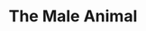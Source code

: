 ---
title: The Male Animal
year: 1943
month: 11
opening_date: 1943-11-01
closing_date: 
layout: productions
image:
image_caption:
image_credit:
playbill: 
category: 
details:
  Theatre: Theatre Jacksonville
  Venue: Little Theatre
cast:
  Bubbles: Pat Albea
  Cleota: Jean Holmes
  Ed Keller: Lloyd Fell
  Ellen Turner: Barbara Sears
  Joe Furgeson: Jack Cummins
  Dean Damon: Victor A. Norman
  Michael Barnes: Emil Hanna
  Mrs. Damon: Laura Saunders
  Myrtle Keller: Inez Bilifant
  Patricia Stanley: Marcia MacKintosh
  Tommy Turner: Robert Dreher
  Wally Myers: Guy Morgan
crew:
  Director: Marcella Cisney
  Assistant: Mary Garcia
  Lighting: 
    - R.S. Heriot
    - Van Norman
  Make-up: Irma Stockwell
  Paint: 
    - Audrey Jordan
    - Barbara Horne
    - Elmo Lehman
    - Mary Knight
    - Shirley Davidson
  Poster and Display Designs: Rose Marie Schosser
  Program Advertising: William Schosser
  Program and Publicity: Marcella Cisney
  Properties: 
    - Elsie Behner
    - Mrs. H.C. Larter
    - Mrs. R.S. Heriot
  Stage Manager: Laura Saunders
  Wardrobe Mistress: Mrs. T.H. Tennant
  Crew: 
    - Bobbie Howard
    - Irma Jean Manning
    - Irma Stockwell
    - Lloyd Cowart
    - Mary Garcia
    - William Schosser
  Box Office: Mrs. Elizabeth Hulett
orchestra:
external_links:
---